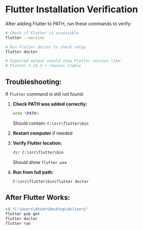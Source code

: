 # Flutter Installation Verification

After adding Flutter to PATH, run these commands to verify:

```bash
# Check if Flutter is accessible
flutter --version

# Run Flutter doctor to check setup
flutter doctor

# Expected output should show Flutter version like:
# Flutter 3.24.3 • channel stable
```

## Troubleshooting:

If `flutter` command is still not found:

1. **Check PATH was added correctly:**

   ```cmd
   echo %PATH%
   ```

   Should contain: `C:\src\flutter\bin`

2. **Restart computer** if needed

3. **Verify Flutter location:**

   ```cmd
   dir C:\src\flutter\bin
   ```

   Should show `flutter.exe`

4. **Run from full path:**
   ```cmd
   C:\src\flutter\bin\flutter doctor
   ```

## After Flutter Works:

```bash
cd "C:\Users\Ahsan\Desktop\delivery"
flutter pub get
flutter doctor
flutter run
```
